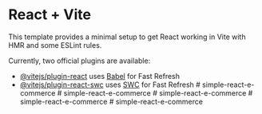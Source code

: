 # React + Vite

This template provides a minimal setup to get React working in Vite with HMR and some ESLint rules.

Currently, two official plugins are available:

- [@vitejs/plugin-react](https://github.com/vitejs/vite-plugin-react/blob/main/packages/plugin-react/README.md) uses [Babel](https://babeljs.io/) for Fast Refresh
- [@vitejs/plugin-react-swc](https://github.com/vitejs/vite-plugin-react-swc) uses [SWC](https://swc.rs/) for Fast Refresh
#   s i m p l e - r e a c t - e - c o m m e r c e  
 #   s i m p l e - r e a c t - e - c o m m e r c e  
 #   s i m p l e - r e a c t - e - c o m m e r c e  
 #   s i m p l e - r e a c t - e - c o m m e r c e  
 #   s i m p l e - r e a c t - e - c o m m e r c e  
 